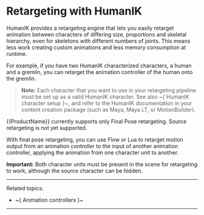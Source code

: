 # Retargeting with HumanIK

HumanIK provides a retargeting engine that lets you easily retarget animation between characters of differing size, proportions and skeletal hierarchy, even for skeletons with different numbers of joints. This means less work creating custom animations and less memory consumption at runtime.

For example, if you have two HumanIK characterized characters, a human and a gremlin, you can retarget the animation controller of the human onto the gremlin.

> **Note:** Each character that you want to use in your retargeting pipeline must be set up as a valid HumanIK character. See also ~{ HumanIK character setup }~, and refer to the HumanIK documentation in your content creation package (such as Maya, Maya LT, or MotionBuilder).

{{ProductName}} currently supports only Final Pose retargeting. Source retargeting is not yet supported.

With final pose retargeting, you can use Flow or Lua to retarget motion output from an animation controller to the input of another animation controller, applying the animation from one character unit to another.

**Important:**
Both character units must be present in the scene for retargeting to work, although the source character can be hidden.

---
Related topics:
-	~{ Animation controllers }~
---
